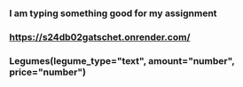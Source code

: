 ### I am typing something good for my assignment
### https://s24db02gatschet.onrender.com/
### Legumes(legume_type="text", amount="number", price="number")
